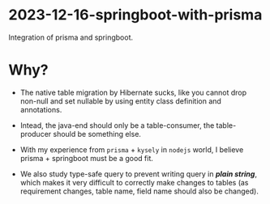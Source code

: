 # 2023-12-16-springboot-with-prisma
Integration of prisma and springboot.

# Why?
- The native table migration by Hibernate sucks, like you cannot drop non-null and set nullable by using entity class definition and annotations. 

- Intead, the java-end should only be a table-consumer, the table-producer should be something else.

- With my experience from `prisma` + `kysely` in `nodejs` world, I believe prisma + springboot must be a good fit.

- We also study type-safe query to prevent writing query in ***plain string***, which makes it very difficult to correctly make changes to tables (as requirement changes, table name, field name should also be changed). 
